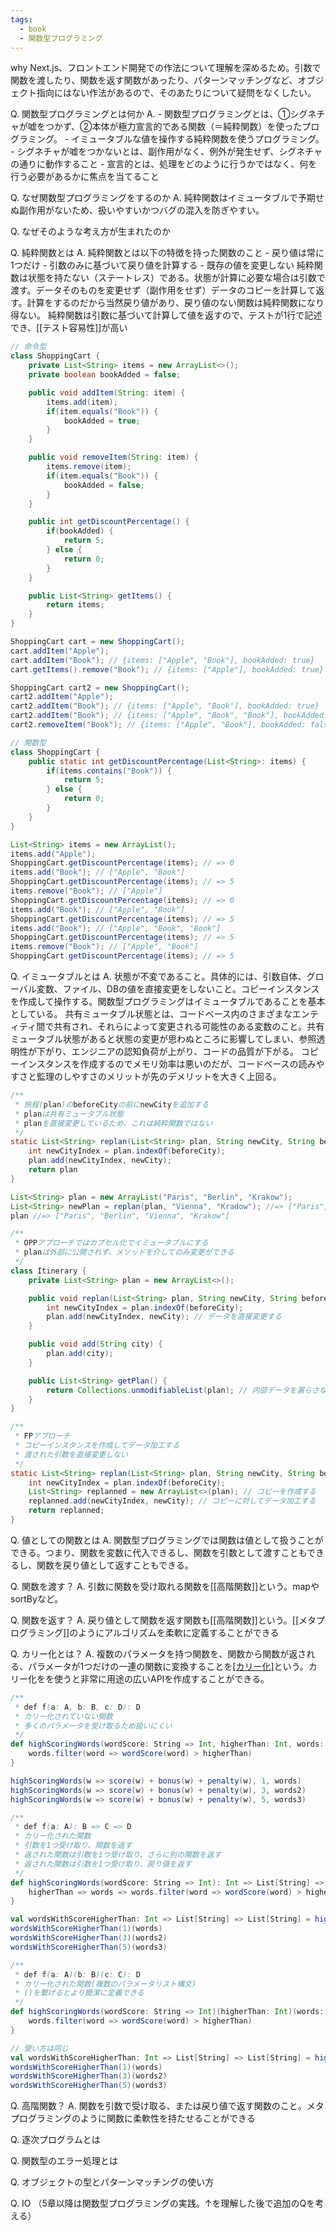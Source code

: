 ```yaml
---
tags:
  - book
  - 関数型プログラミング
---
```

why
	Next.js、フロントエンド開発での作法について理解を深めるため。引数で関数を渡したり、関数を返す関数があったり、パターンマッチングなど、オブジェクト指向にはない作法があるので、そのあたりについて疑問をなくしたい。

Q. 関数型プログラミングとは何か
A. 
	- 関数型プログラミングとは、①シグネチャが嘘をつかず、②本体が極力宣言的である関数（＝純粋関数）を使ったプログラミング。
	- イミュータブルな値を操作する純粋関数を使うプログラミング。
	- シグネチャが嘘をつかないとは、副作用がなく、例外が発生せず、シグネチャの通りに動作すること
	- 宣言的とは、処理をどのように行うかではなく、何を行う必要があるかに焦点を当てること

Q. なぜ関数型プログラミングをするのか
A. 純粋関数はイミュータブルで予期せぬ副作用がないため、扱いやすいかつバグの混入を防ぎやすい。

Q. なぜそのような考え方が生まれたのか

Q. 純粋関数とは
A. 
	純粋関数とは以下の特徴を持った関数のこと
		- 戻り値は常に1つだけ
		- 引数のみに基づいて戻り値を計算する
		- 既存の値を変更しない
	純粋関数は状態を持たない（ステートレス）である。状態が計算に必要な場合は引数で渡す。データそのものを変更せず（副作用をせず）データのコピーを計算して返す。計算をするのだから当然戻り値があり、戻り値のない関数は純粋関数になり得ない。
	純粋関数は引数に基づいて計算して値を返すので、テストが1行で記述でき、[[テスト容易性]]が高い
```java
// 命令型
class ShoppingCart {
	private List<String> items = new ArrayList<>();
	private boolean bookAdded = false;

	public void addItem(String: item) {
		items.add(item);
		if(item.equals("Book")) {
			bookAdded = true;
		}
	}

	public void removeItem(String: item) {
		items.remove(item);
		if(item.equals("Book")) {
			bookAdded = false;
		}
	}

	public int getDiscountPercentage() {
		if(bookAdded) {
			return 5;
		} else {
			return 0;
		}
	}

	public List<String> getItems() {
		return items;
	}
}

ShoppingCart cart = new ShoppingCart();
cart.addItem("Apple");
cart.addItem("Book"); // {items: ["Apple", "Book"], bookAdded: true}
cart.getItems().remove("Book"); // {items: ["Apple"], bookAdded: true} bookAddedがtrueのままになり、データ不整合

ShoppingCart cart2 = new ShoppingCart();
cart2.addItem("Apple");
cart2.addItem("Book"); // {items: ["Apple", "Book"], bookAdded: true}
cart2.addItem("Book"); // {items: ["Apple", "Book", "Book"], bookAdded: true}
cart2.removeItem("Book"); // {items: ["Apple", "Book"], bookAdded: false} bookAddedがfalseになり、データ不整合

// 関数型
class ShoppingCart {
	public static int getDiscountPercentage(List<String>: items) {
		if(items.contains("Book")) {
			return 5;
		} else {
			return 0;
		}
	}
}

List<String> items = new ArrayList();
items.add("Apple");
ShoppingCart.getDiscountPercentage(items); // => 0
items.add("Book"); // ["Apple", "Book"]
ShoppingCart.getDiscountPercentage(items); // => 5
items.remove("Book"); // ["Apple"]
ShoppingCart.getDiscountPercentage(items); // => 0
items.add("Book"); // ["Apple", "Book"]
ShoppingCart.getDiscountPercentage(items); // => 5
items.add("Book"); // ["Apple", "Book", "Book"]
ShoppingCart.getDiscountPercentage(items); // => 5
items.remove("Book"); // ["Apple", "Book"]
ShoppingCart.getDiscountPercentage(items); // => 5
```

Q. イミュータブルとは
A. 
	状態が不変であること。具体的には、引数自体、グローバル変数、ファイル、DBの値を直接変更をしないこと。コピーインスタンスを作成して操作する。関数型プログラミングはイミュータブルであることを基本としている。
	共有ミュータブル状態とは、コードベース内のさまざまなエンティティ間で共有され、それらによって変更される可能性のある変数のこと。共有ミュータブル状態があると状態の変更が思わぬところに影響してしまい、参照透明性が下がり、エンジニアの認知負荷が上がり、コードの品質が下がる。
	コピーインスタンスを作成するのでメモリ効率は悪いのだが、コードベースの読みやすさと監理のしやすさのメリットが先のデメリットを大きく上回る。
```java
/**
 * 旅程(plan)のbeforeCityの前にnewCityを追加する
 * planは共有ミュータブル状態
 * planを直接変更しているため、これは純粋関数ではない
 */
static List<String> replan(List<String> plan, String newCity, String beforeCity) {
	int newCityIndex = plan.indexOf(beforeCity);
	plan.add(newCityIndex, newCity);
	return plan
}

List<String> plan = new ArrayList("Paris", "Berlin", "Krakow");
List<String> newPlan = replan(plan, "Vienna", "Kradow"); //=> ["Paris", "Berlin", "Vienna", "Krakow"]
plan //=> ["Paris", "Berlin", "Vienna", "Krakow"]

/**
 * OPPアプローチではカプセル化でイミュータブルにする
 * planは外部に公開されず、メソッドを介してのみ変更ができる
 */
class Itinerary {
	private List<String> plan = new ArrayList<>();

	public void replan(List<String> plan, String newCity, String beforeCity) {
		int newCityIndex = plan.indexOf(beforeCity);
		plan.add(newCityIndex, newCity); // データを直接変更する
	}

	public void add(String city) {
		plan.add(city);
	}

	public List<String> getPlan() {
		return Collections.unmodifiableList(plan); // 内部データを漏らさないように注意を払い、コピーまたはビューを返してデータを保護する。クラスが大きになるにつれてミスしやすくなる
	}
}

/**
 * FPアプローチ
 * コピーインスタンスを作成してデータ加工する
 * 渡された引数を直接変更しない
 */
static List<String> replan(List<String> plan, String newCity, String beforeCity) {
	int newCityIndex = plan.indexOf(beforeCity);
	List<String> replanned = new ArrayList<>(plan); // コピーを作成する
	replanned.add(newCityIndex, newCity); // コピーに対してデータ加工する
	return replanned;
}
```

Q. 値としての関数とは
A. 関数型プログラミングでは関数は値として扱うことができる。つまり、関数を変数に代入できるし、関数を引数として渡すこともできるし、関数を戻り値として返すこともできる。

Q. 関数を渡す？
A. 引数に関数を受け取れる関数を[[高階関数]]という。mapやsortByなど。

Q. 関数を返す？
A. 戻り値として関数を返す関数も[[高階関数]]という。[[メタプログラミング]]のようにアルゴリズムを柔軟に定義することができる

Q. カリー化とは？
A. 複数のパラメータを持つ関数を、関数から関数が返される、パラメータが1つだけの一連の関数に変換することを[[カリー化]](currying)という。カリー化をを使うと非常に用途の広いAPIを作成することができる。
```scala
/**
 * def f(a: A, b: B, c: D): D
 * カリー化されていない関数
 * 多くのパラメータを受け取るため扱いにくい
 */
def highScoringWords(wordScore: String => Int, higherThan: Int, words: List[String]): List[String] = {
	words.filter(word => wordScore(word) > higherThan)
}

highScoringWords(w => score(w) + bonus(w) + penalty(w), 1, words)
highScoringWords(w => score(w) + bonus(w) + penalty(w), 3, words2)
highScoringWords(w => score(w) + bonus(w) + penalty(w), 5, words3)

/**
 * def f(a: A): B => C => D
 * カリー化された関数
 * 引数を1つ受け取り、関数を返す
 * 返された関数は引数を1つ受け取り、さらに別の関数を返す
 * 返された関数は引数を1つ受け取り、戻り値を返す
 */
def highScoringWords(wordScore: String => Int): Int => List[String] => List[String] = {
	higherThan => words => words.filter(word => wordScore(word) > higherThan)
}

val wordsWithScoreHigherThan: Int => List[String] => List[String] = highScoringWords(w => score(w) + bonus(w) + penalty(w))
wordsWithScoreHigherThan(1)(words)
wordsWithScoreHigherThan(3)(words2)
wordsWithScoreHigherThan(5)(words3)

/**
 * def f(a: A)(b: B)(c: C): D
 * カリー化された関数(複数のパラメータリスト構文)
 * ()を繋げるとより簡潔に定義できる
 */
def highScoringWords(wordScore: String => Int)(higherThan: Int)(words: List[String]): List(String) = {
	words.filter(word => wordScore(word) > higherThan)
}

// 使い方は同じ
val wordsWithScoreHigherThan: Int => List[String] => List[String] = highScoringWords(w => score(w) + bonus(w) + penalty(w))
wordsWithScoreHigherThan(1)(words)
wordsWithScoreHigherThan(3)(words2)
wordsWithScoreHigherThan(5)(words3)
```

Q. 高階関数？
A. 関数を引数で受け取る、または戻り値で返す関数のこと。メタプログラミングのように関数に柔軟性を持たせることができる

Q. 逐次プログラムとは


Q. 関数型のエラー処理とは

Q. オブジェクトの型とパターンマッチングの使い方

Q. IO
（5章以降は関数型プログラミングの実践。↑を理解した後で追加のQを考える）